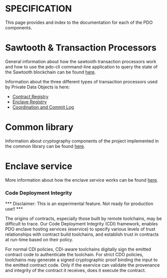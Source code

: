 <!---
Licensed under Creative Commons Attribution 4.0 International License
https://creativecommons.org/licenses/by/4.0/
--->
# SPECIFICATION

This page provides and index to the documentation for each of the PDO
components.

# Sawtooth & Transaction Processors

General information about how the sawtooth transaction processors work and how
to use the pdo-cli command-line application to query the state of the Sawtooth
blockchain can be found [here](../sawtooth/docs/USAGE.md).

Information about the three different types of transaction processors used by
Private Data Objects is here:
- [Contract Registry](../sawtooth/docs/cregistry.md)
- [Enclave Registry](../sawtooth/docs/eregistry.md)
- [Coordination and Commit Log](../sawtooth/docs/ccl.md)

# Common library

Information about cryptography components of the project implemented in the
common library can be found [here](../common/docs/crypto.md).

# Enclave service

More information about how the enclave service works can be found
[here](../eservice/docs/eservice.md).

### Code Deployment Integrity

*** Disclaimer: This is an experimental feature. Not ready for production use!! ***

The origins of contracts, especially those built by remote
toolchains, may be difficult to trace. Our Code Deployment
Integrity (CDI) framework, enables PDO enclave hosting services
(eservice) to specify various levels of trust relationships
with contract build toolchains,
and establish trust in contracts at run-time based on their policy.

For normal CDI policies, CDI-aware toolchains digitally sign
the emitted contract code to authenticate the toolchain. For
strict CDO policies, toolchains may generate a signed cryptographic
proof binding the input to the emitted contract code.
Only if the eservice can validate the provenance and integrity
of the contract it receives, does it execute the contract.
